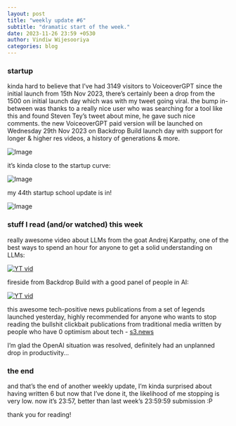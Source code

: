 ```yaml
---
layout: post
title: "weekly update #6"
subtitle: "dramatic start of the week."
date: 2023-11-26 23:59 +0530
author: Vindiw Wijesooriya
categories: blog
---
```


### startup

kinda hard to believe that I’ve had 3149 visitors to VoiceoverGPT since the initial launch from 15th Nov 2023, there’s certainly been a drop from the 1500 on initial launch day which was with my tweet going viral. the bump in-between was thanks to a really nice user who was searching for a tool like this and found Steven Tey’s tweet about mine, he gave such nice comments. the new VoiceoverGPT paid version will be launched on Wednesday 29th Nov 2023 on Backdrop Build launch day with support for longer & higher res videos, a history of generations & more.

![Image](https://substackcdn.com/image/fetch/f_auto,q_auto:good,fl_progressive:steep/https%3A%2F%2Fsubstack-post-media.s3.amazonaws.com%2Fpublic%2Fimages%2Fdcff9531-3c35-472e-a3bf-a6923d949d4b.heic)

it’s kinda close to the startup curve:

![Image](https://substackcdn.com/image/fetch/f_auto,q_auto:good,fl_progressive:steep/https%3A%2F%2Fsubstack-post-media.s3.amazonaws.com%2Fpublic%2Fimages%2F30eeff19-fcab-4a06-b84a-70de900ccecb_700x590.jpeg)

my 44th startup school update is in!

![Image](https://substackcdn.com/image/fetch/f_auto,q_auto:good,fl_progressive:steep/https%3A%2F%2Fsubstack-post-media.s3.amazonaws.com%2Fpublic%2Fimages%2Fcd576bb0-0f7e-444e-85b8-b6a348a1da6d.heic)

### stuff I read (and/or watched) this week

really awesome video about LLMs from the goat Andrej Karpathy, one of the best ways to spend an hour for anyone to get a solid understanding on LLMs:

[![YT vid](https://img.youtube.com/vi/zjkBMFhNj_g/0.jpg)](https://youtu.be/zjkBMFhNj_g)

fireside from Backdrop Build with a good panel of people in AI:

[![YT vid](https://img.youtube.com/vi/8vN9KWPnKgQ/0.jpg)](https://youtu.be/8vN9KWPnKgQ)

this awesome tech-positive news publications from a set of legends launched yesterday, highly recommended for anyone who wants to stop reading the bullshit clickbait publications from traditional media written by people who have 0 optimism about tech - [s3.news](https://s3.news)

I’m glad the OpenAI situation was resolved, definitely had an unplanned drop in productivity…

### the end

and that’s the end of another weekly update, I’m kinda surprised about having written 6 but now that I’ve done it, the likelihood of me stopping is very low. now it’s 23:57, better than last week’s 23:59:59 submission :P

thank you for reading!
